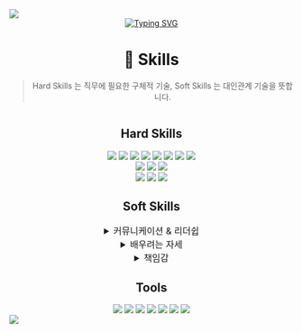 <img src="https://capsule-render.vercel.app/api?type=waving&height=200&color=BDBDC8&text=Do%20Gyeong%20Rok&fontColor=ffffff" />
<div style="text-align: center">
    <a style="text-align: center" href="https://git.io/typing-svg"><img src="https://readme-typing-svg.demolab.com?font=Fira+Code&pause=1000&color=BDBDC8&width=435&lines=I+want+to+be+a+flexible+developer!!!" alt="Typing SVG" /></a>
</div>
<div style="text-align: center">
    <h1>🚀 Skills</h1>
    <blockquote>Hard Skills 는 직무에 필요한 구체적 기술, Soft Skills 는 대인관계 기술을 뜻합니다.</blockquote>
    <div style="display: flex; flex-direction: column; justify-content: space-between;">
        <div>
            <h2>Hard Skills</h2>
            <div>
                <img src="https://img.shields.io/badge/HTML5-E34F26?style=for-the-badge&logo=html5&logoColor=white" />
                <img src="https://img.shields.io/badge/CSS3-1572B6?style=for-the-badge&logo=css3&logoColor=white" />
                <img src="https://img.shields.io/badge/JavaScript-F7DF1E?style=for-the-badge&logo=JavaScript&logoColor=white" />
                <img src="https://img.shields.io/badge/TypeScript-007ACC?style=for-the-badge&logo=typescript&logoColor=white" />
                <img src="https://img.shields.io/badge/React-20232A?style=for-the-badge&logo=react&logoColor=61DAFB" />
                <img src="https://img.shields.io/badge/Vue.js-35495E?style=for-the-badge&logo=vue.js&logoColor=4FC08D" />
                <img src="https://img.shields.io/badge/Bootstrap-563D7C?style=for-the-badge&logo=bootstrap&logoColor=white" />
                <img src="https://img.shields.io/badge/Tailwind_CSS-38B2AC?style=for-the-badge&logo=tailwind-css&logoColor=white" />
            </div>
            <div>
                <img src="https://img.shields.io/badge/Java-ED8B00?style=for-the-badge&logo=openjdk&logoColor=white" />
                <img src="https://img.shields.io/badge/Spring-6DB33F?style=for-the-badge&logo=spring&logoColor=white" />
                <img src="https://img.shields.io/badge/Spring Boot-6DB33F?style=for-the-badge&logo=spring&logoColor=white" />
            </div>
            <div>
                <img src="https://img.shields.io/badge/MySQL-00000F?style=for-the-badge&logo=mysql&logoColor=white" />
                <img src="https://img.shields.io/badge/Firebase-039BE5?style=for-the-badge&logo=Firebase&logoColor=white" />
                <img src="https://img.shields.io/badge/Amazon_AWS-232F3E?style=for-the-badge&logo=amazon-aws&logoColor=white" />
            </div>
        </div>
        <div style="display: flex; flex-direction: column">
            <h2>Soft Skills</h2>
            <details>
                <summary style="font-size: 16px">
                    커뮤니케이션 & 리더쉽
                </summary>
                타인에 대한 존중을 기반으로 어떠한 문제 상황이 주어졌을때 모두의 의견이 최대한 반영되는 쪽으로 갈 수 있게 이끌며 의사소통을 합니다. 그리고 지금까지 진행한 여러 프로젝트에서 팀장을 맡아 수행하였습니다.
            </details>
            <details>
                <summary style="font-size: 16px">
                    배우려는 자세
                </summary>
                의미없는 것은 세상에 없다라는 생각으로 궁금한 점이 있거나 모르는 부분에 대해 적극적으로 알아내려고 합니다.
            </details>
            <details>
                <summary style="font-size: 16px">
                    책임감
                </summary>
                본인에게 부여된 일들에 대해 완벽하게 수행하려고 노력합니다.
            </details>
        </div>
        <div>
            <h2>Tools</h2>
            <div>
                <img src="https://img.shields.io/badge/GitHub-100000?style=for-the-badge&logo=github&logoColor=white" />
                <img src="https://img.shields.io/badge/GitLab-330F63?style=for-the-badge&logo=gitlab&logoColor=white" />
                <img src="https://img.shields.io/badge/Visual_Studio_Code-0078D4?style=for-the-badge&logo=visual%20studio%20code&logoColor=white" />
                <img src="https://img.shields.io/badge/Eclipse-2C2255?style=for-the-badge&logo=eclipse&logoColor=white"/>
                <img src="https://img.shields.io/badge/IntelliJ_IDEA-000000.svg?style=for-the-badge&logo=intellij-idea&logoColor=white" />
                <img src="https://img.shields.io/badge/Figma-F24E1E?style=for-the-badge&logo=figma&logoColor=white" />
                <img src="https://img.shields.io/badge/Adobe%20XD-470137?style=for-the-badge&logo=Adobe%20XD&logoColor=#FF61F6" />
            </div>
        </div>
    </div>
</div>

<img src="https://capsule-render.vercel.app/api?type=waving&color=BDBDC8&height=200&section=footer" />